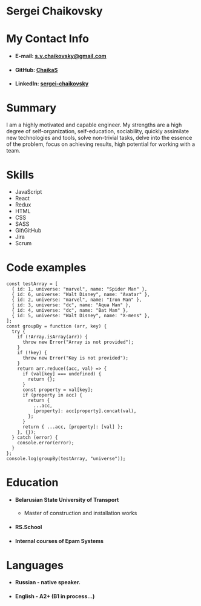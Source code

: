 
# Sergei Chaikovsky

# My Contact Info
* #### E-mail: s.v.chaikovsky@gmail.com
* #### GitHub: [ChaikaS](https://github.com/ChaikaS "alt")
* #### LinkedIn: [sergei-chaikovsky](https://www.linkedin.com/in/sergei-chaikovsky-1ba08820b "alt")

# Summary
I am a highly motivated and capable engineer. My strengths are a high degree of self-organization, self-education, sociability, quickly assimilate new technologies and tools, solve non-trivial tasks, delve into the essence of the problem, focus on achieving results, high potential for working with a team.

# Skills
* JavaScript
* React
* Redux
* HTML
* CSS
* SASS
* Git\GitHub
* Jira
* Scrum

# Code examples

```
const testArray = [
  { id: 1, universe: "marvel", name: "Spider Man" },
  { id: 6, universe: "Walt Disney", name: "Avatar" },
  { id: 2, universe: "marvel", name: "Iron Man" },
  { id: 3, universe: "dc", name: "Aqua Man" },
  { id: 4, universe: "dc", name: "Bat Man" },
  { id: 5, universe: "Walt Disney", name: "X-mens" },
];
const groupBy = function (arr, key) {
  try {
    if (!Array.isArray(arr)) {
      throw new Error("Array is not provided");
    }
    if (!key) {
      throw new Error("Key is not provided");
    }
    return arr.reduce((acc, val) => {
      if (val[key] === undefined) {
        return {};
      }
      const property = val[key];
      if (property in acc) {
        return {
          ...acc,
          [property]: acc[property].concat(val),
        };
      }
      return { ...acc, [property]: [val] };
    }, {});
  } catch (error) {
    console.error(error);
  }
};
console.log(groupBy(testArray, "universe"));
```

# Education
* #### Belarusian State University of Transport
  + Master of construction and installation works
* #### RS.School
* #### Internal courses of Epam Systems

# Languages
* #### Russian - native speaker.
* #### English - A2+ (B1 in process…)
